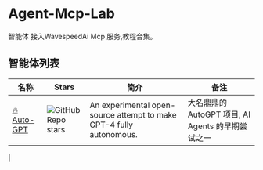 # Agent-Mcp-Lab

智能体 接入WavespeedAi Mcp 服务,教程合集。

 
## 智能体列表
|名称|Stars|简介|备注|
|---|---|---|---|
|[:fire: Auto-GPT](https://wavespeed.ai/blog/posts/20250528) |![GitHub Repo stars](https://wavespeed.ai/blog/posts/20250528)|An experimental open-source attempt to make GPT-4 fully autonomous.|大名鼎鼎的 AutoGPT 项目, AI Agents 的早期尝试之一|
|